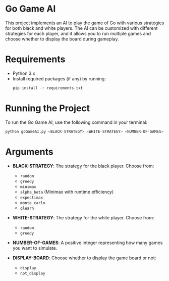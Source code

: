 # Go Game AI
This project implements an AI to play the game of Go with various strategies for both black and white players. The AI can be customized with different strategies for each player, and it allows you to run multiple games and choose whether to display the board during gameplay.

# Requirements
- Python 3.x
- Install required packages (if any) by running:
  ```bash
  pip install -r requirements.txt
  ```

# Running the Project
To run the Go Game AI, use the following command in your terminal:
  ```python
  python goGameAI.py <BLACK-STRATEGY> <WHITE-STRATEGY> <NUMBER-OF-GAMES> <DISPLAY-BOARD>
  ```

# Arguments
- **BLACK-STRATEGY**: The strategy for the black player. Choose from:
  - `random`
  - `greedy`
  - `minimax`
  - `alpha_beta` (Minimax with runtime efficiency)
  - `expectimax`
  - `monte_carlo`
  - `qlearn`
    
- **WHITE-STRATEGY**: The strategy for the white player. Choose from:
  - `random`
  - `greedy`
    
- **NUMBER-OF-GAMES**: A positive integer representing how many games you want to simulate.
  
- **DISPLAY-BOARD**: Choose whether to display the game board or not:
  - `display`
  - `not_display`
